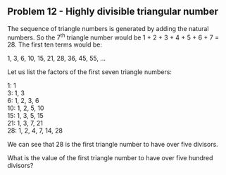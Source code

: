 ## Problem 12 - Highly divisible triangular number

The sequence of triangle numbers is generated by adding the natural numbers. So the 7<sup>th</sup> triangle number would be 1 + 2 + 3 + 4 + 5 + 6 + 7 = 28. The first ten terms would be:

1, 3, 6, 10, 15, 21, 28, 36, 45, 55, ...

Let us list the factors of the first seven triangle numbers:

 1: 1   
 3: 1, 3   
 6: 1, 2, 3, 6   
10: 1, 2, 5, 10  
15: 1, 3, 5, 15  
21: 1, 3, 7, 21  
28: 1, 2, 4, 7, 14, 28

We can see that 28 is the first triangle number to have over five divisors.

What is the value of the first triangle number to have over five hundred divisors?